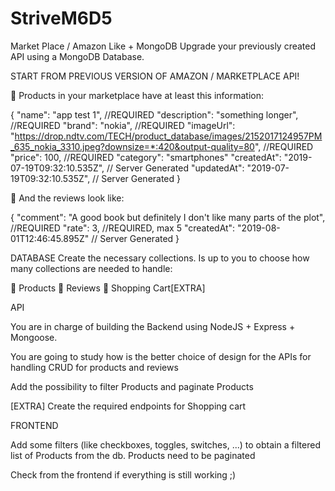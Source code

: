 # StriveM6D5
Market Place / Amazon Like + MongoDB
Upgrade your previously created API using a MongoDB Database.

START FROM PREVIOUS VERSION OF AMAZON / MARKETPLACE API!



📱 Products in your marketplace have at least this information:

  {
      "name": "app test 1",  //REQUIRED
      "description": "something longer", //REQUIRED
      "brand": "nokia", //REQUIRED
      "imageUrl": "https://drop.ndtv.com/TECH/product_database/images/2152017124957PM_635_nokia_3310.jpeg?downsize=*:420&output-quality=80", //REQUIRED
      "price": 100, //REQUIRED
      "category": "smartphones"
      "createdAt": "2019-07-19T09:32:10.535Z", // Server Generated
      "updatedAt": "2019-07-19T09:32:10.535Z", // Server Generated
  }


📄 And the reviews look like:

 {
    "comment": "A good book but definitely I don't like many parts of the plot", //REQUIRED
    "rate": 3, //REQUIRED, max 5
    "createdAt": "2019-08-01T12:46:45.895Z" // Server Generated
}

DATABASE
Create the necessary collections. Is up to you to choose how many collections are needed to handle:

📱 Products
📄 Reviews
🛒 Shopping Cart[EXTRA]



API


You are in charge of building the Backend using NodeJS + Express + Mongoose.

You are going to study how is the better choice of design for the APIs for handling CRUD for products and reviews



Add the possibility to filter Products and paginate Products



[EXTRA] Create the required endpoints for Shopping cart

FRONTEND


Add some filters (like checkboxes, toggles, switches, ...) to obtain a filtered list of Products from the db. Products need to be paginated

Check from the frontend if everything is still working ;)
